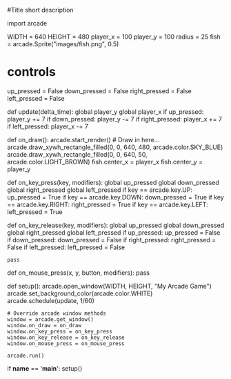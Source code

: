 #Title
short description

import arcade


WIDTH = 640
HEIGHT = 480
player_x = 100
player_y = 100
radius = 25
fish = arcade.Sprite("images/fish.png", 0.5)

# controls
up_pressed  = False
down_pressed = False
right_pressed = False
left_pressed = False

def update(delta_time):
    global player_y
    global player_x
    if up_pressed:
        player_y += 7
    if down_pressed:
        player_y -= 7
    if right_pressed:
        player_x += 7
    if left_pressed:
        player_x -= 7

def on_draw():
    arcade.start_render()
    # Draw in here...
    arcade.draw_xywh_rectangle_filled(0, 0, 640, 480, arcade.color.SKY_BLUE)
    arcade.draw_xywh_rectangle_filled(0, 0, 640, 50, arcade.color.LIGHT_BROWN)
    fish.center_x = player_x
    fish.center_y = player_y
    

def on_key_press(key, modifiers):
    global up_pressed
    global down_pressed
    global right_pressed
    global left_pressed
    if key == arcade.key.UP:
        up_pressed = True
    if key == arcade.key.DOWN:
        down_pressed = True
    if key == arcade.key.RIGHT:
        right_pressed = True
    if key == arcade.key.LEFT:
        left_pressed = True

def on_key_release(key, modifiers):
    global up_pressed
    global down_pressed
    global right_pressed
    global left_pressed
    if up_pressed:
        up_pressed = False
    if down_pressed:
        down_pressed = False
    if right_pressed:
        right_pressed = False
    if left_pressed:
        left_pressed = False

    pass


def on_mouse_press(x, y, button, modifiers):
    pass


def setup():
    arcade.open_window(WIDTH, HEIGHT, "My Arcade Game")
    arcade.set_background_color(arcade.color.WHITE)
    arcade.schedule(update, 1/60)

    # Override arcade window methods
    window = arcade.get_window()
    window.on_draw = on_draw
    window.on_key_press = on_key_press
    window.on_key_release = on_key_release
    window.on_mouse_press = on_mouse_press

    arcade.run()


if __name__ == '__main__':
    setup()
